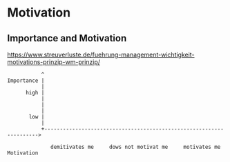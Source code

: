 # Motivation

## Importance and Motivation

https://www.streuverluste.de/fuehrung-management-wichtigkeit-motivations-prinzip-wm-prinzip/

```
           ^
Importance |
           |
      high |
           |
           |
           |
       low |
           |
           +-------------------------------------------------------------------->
           
              demitivates me     dows not motivat me     motivates me           Motivation

```
